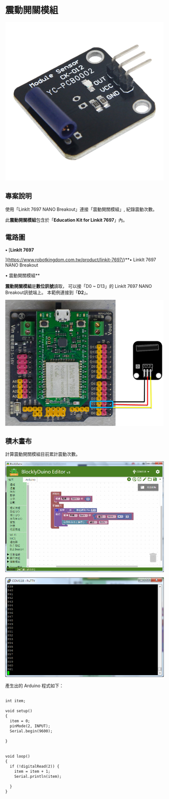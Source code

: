# 震動開關模組

![](../.gitbook/assets/linkit7697_vibrationswitch_00.png)

## 專案說明

使用「LinkIt 7697 NANO Breakout」連接「震動開關模組」, 紀錄震動次數。
  
此**震動開關模組**包含於「**Education Kit for Linkit 7697**」內。

## 電路圖

**•**	[**LinkIt 7697**
  
](https://www.robotkingdom.com.tw/product/linkit-7697/)**•	LinkIt 7697 NANO Breakout
  
•	震動開關模組**

**震動開關模組**是**數位訊號**讀取， 可以接「D0 ~ D13」的 LinkIt 7697 NANO Breakout訊號端上。 本範例連接到「**D2**」。

![](../.gitbook/assets/linkit7697_vibrationswitch_01.png)

## 積木畫布

計算震動開關模組目前累計震動次數。

![](../.gitbook/assets/linkit7697_vibrationswitch_02.png)

![](../.gitbook/assets/linkit7697_vibrationswitch_03.png)

產生出的 Arduino 程式如下：

```text

int item;

void setup()
{
  item = 0;
  pinMode(2, INPUT);
  Serial.begin(9600);

}


void loop()
{
  if (!digitalRead(2)) {
    item = item + 1;
    Serial.println(item);

  }
}

```

